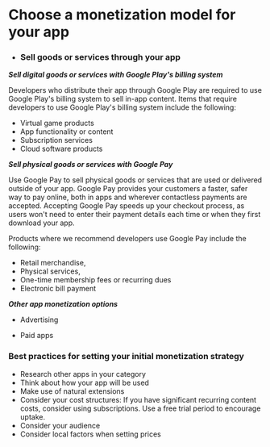 # Choose a monetization model for your app

* ### Sell goods or services through your app

***Sell digital goods or services with Google Play's billing system***

Developers who distribute their app through Google Play are required to use Google Play's billing system to sell in-app content. Items that require developers to use Google Play's billing system include the following:

* Virtual game products
* App functionality or content
* Subscription services
* Cloud software products

***Sell physical goods or services with Google Pay***

Use Google Pay to sell physical goods or services that are used or delivered outside of your app. Google Pay provides your customers a faster, safer way to pay online, both in apps and wherever contactless payments are accepted. Accepting Google Pay speeds up your checkout process, as users won't need to enter their payment details each time or when they first download your app.

Products where we recommend developers use Google Pay include the following:

* Retail merchandise,
* Physical services,
* One-time membership fees or recurring dues
* Electronic bill payment


***Other app monetization options***

* Advertising

* Paid apps

### Best practices for setting your initial monetization strategy

* Research other apps in your category
* Think about how your app will be used
* Make use of natural extensions
* Consider your cost structures: If you have significant recurring content costs, consider using subscriptions. Use a free trial period to encourage uptake.
* Consider your audience
* Consider local factors when setting prices

